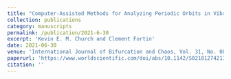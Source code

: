 ```yaml
---
title: "Computer-Assisted Methods for Analyzing Periodic Orbits in Vibrating Gravitational Billiards"
collection: publications
category: manuscripts
permalink: /publication/2021-6-30
excerpt: 'Kevin E. M. Church and Clement Fortin'
date: 2021-06-30
venue: 'International Journal of Bifurcation and Chaos, Vol. 31, No. 08, 2130021'
paperurl: 'https://www.worldscientific.com/doi/abs/10.1142/S0218127421300214'
citation: ''
---
```


